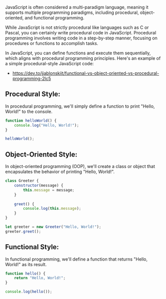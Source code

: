 JavaScript is often considered a multi-paradigm language, meaning it supports multiple programming paradigms, including procedural, object-oriented, and functional programming.

While JavaScript is not strictly procedural like languages such as C or Pascal, you can certainly write procedural code in JavaScript. Procedural programming involves writing code in a step-by-step manner, focusing on procedures or functions to accomplish tasks.

In JavaScript, you can define functions and execute them sequentially, which aligns with procedural programming principles. Here's an example of a simple procedural-style JavaScript code:

- https://dev.to/jjablonskiit/functional-vs-object-oriented-vs-procedural-programming-2lc5


## Procedural Style:

In procedural programming, we'll simply define a function to print "Hello, World!" to the console.

```js
function helloWorld() {
    console.log("Hello, World!");
}

helloWorld();
```


## Object-Oriented Style:

In object-oriented programming (OOP), we'll create a class or object that encapsulates the behavior of printing "Hello, World!".

```js
class Greeter {
    constructor(message) {
        this.message = message;
    }
    
    greet() {
        console.log(this.message);
    }
}

let greeter = new Greeter("Hello, World!");
greeter.greet();

```

## Functional Style:

In functional programming, we'll define a function that returns "Hello, World!" as its result.

```js
function hello() {
    return "Hello, World!";
}

console.log(hello());
```